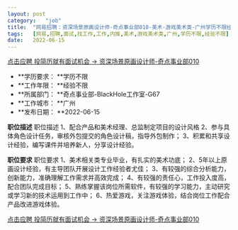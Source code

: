 ```yaml
---
layout:	post
category:	"job"
title:	"网易招聘：资深场景原画设计师-奇点事业部010-美术-游戏美术类-广州学历不限经验不限"
tags:	[网易,招聘,面试,找工作,工作,内推,美术,游戏美术类,广州,学历不限,经验不限]
date:	2022-06-15
---
```


[点击应聘 投简历就有面试机会 -> 资深场景原画设计师-奇点事业部010](http://mobile.bole.netease.com/bole/boleDetail?id=36488&employeeId=346f03c3cda5f04c&key=all)



- **学历要求： **学历不限
- **工作年限： **经验不限
- **所属部门： **奇点事业部-BlackHole工作室-G67
- **工作城市： **广州
- **发布日期： **2022-06-15



**职位描述**
职位描述
1、配合产品和美术经理、总监制定项目的设计风格
2、参与具体角色设计任务，审核外包提交的角色设计稿，指导外包制作；
3、积累和共享设计经验，编写课件并培养新人，分享设计经验。




**职位要求**
职位要求
1、美术相关类专业毕业，有扎实的美术功底；
2、5年以上原画设计经验，有主导团队开展设计工作经验者尤佳；
3、有较强的综合分析能力，创新能力，准确理解工作需求并高效完成；
4、有较强的责任心，工作投入度高，配合团队完成目标；
5、熟练掌握该岗位所需软件，有较强的学习能力，主动研究或学习新的技术运用到工作中；
6、热爱游戏，关注游戏体验，结合岗位工作配合产品改进游戏体验。



[点击应聘 投简历就有面试机会 -> 资深场景原画设计师-奇点事业部010](http://mobile.bole.netease.com/bole/boleDetail?id=36488&employeeId=346f03c3cda5f04c&key=all)
